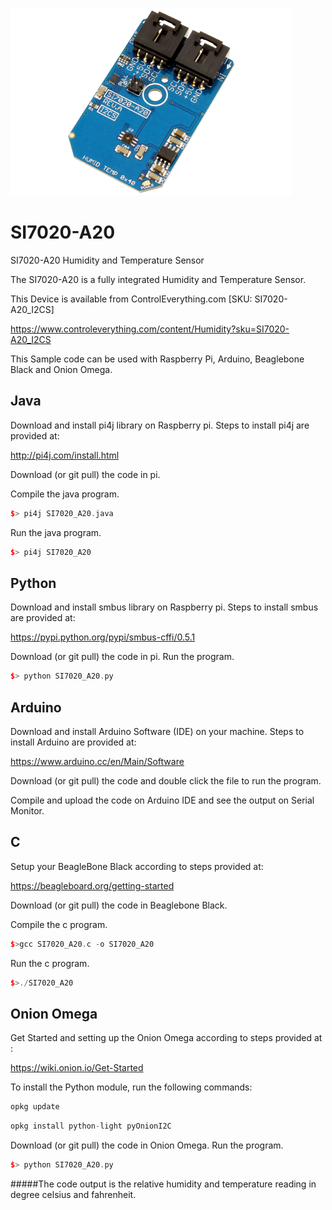 [![SI7020-A20](SI7020-A20_I2CS.png)](https://www.controleverything.com/content/Humidity?sku=SI7020-A20_I2CS)
# SI7020-A20
SI7020-A20 Humidity and Temperature Sensor

The SI7020-A20 is a fully integrated Humidity and Temperature Sensor.

This Device is available from ControlEverything.com [SKU: SI7020-A20_I2CS]

https://www.controleverything.com/content/Humidity?sku=SI7020-A20_I2CS

This Sample code can be used with Raspberry Pi, Arduino, Beaglebone Black and Onion Omega.

## Java
Download and install pi4j library on Raspberry pi. Steps to install pi4j are provided at:

http://pi4j.com/install.html

Download (or git pull) the code in pi.

Compile the java program.
```cpp
$> pi4j SI7020_A20.java
```

Run the java program.
```cpp
$> pi4j SI7020_A20
```

## Python
Download and install smbus library on Raspberry pi. Steps to install smbus are provided at:

https://pypi.python.org/pypi/smbus-cffi/0.5.1

Download (or git pull) the code in pi. Run the program.

```cpp
$> python SI7020_A20.py
```

## Arduino
Download and install Arduino Software (IDE) on your machine. Steps to install Arduino are provided at:

https://www.arduino.cc/en/Main/Software

Download (or git pull) the code and double click the file to run the program.

Compile and upload the code on Arduino IDE and see the output on Serial Monitor.


## C

Setup your BeagleBone Black according to steps provided at:

https://beagleboard.org/getting-started

Download (or git pull) the code in Beaglebone Black.

Compile the c program.
```cpp
$>gcc SI7020_A20.c -o SI7020_A20
```
Run the c program.
```cpp
$>./SI7020_A20
```

## Onion Omega

Get Started and setting up the Onion Omega according to steps provided at :

https://wiki.onion.io/Get-Started

To install the Python module, run the following commands:
```cpp
opkg update
```
```cpp
opkg install python-light pyOnionI2C
```

Download (or git pull) the code in Onion Omega. Run the program.

```cpp
$> python SI7020_A20.py
```

#####The code output is the relative humidity and temperature reading in degree celsius and fahrenheit.

